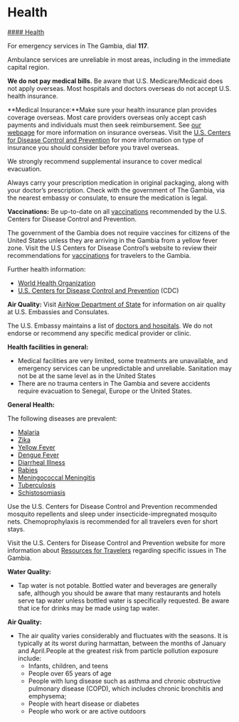 # Health

[#### Health](javascript:void(0); "Health")

For emergency services in The Gambia, dial **117**.

Ambulance services are unreliable in most areas, including in the immediate capital region.

**We do not pay medical bills.** Be aware that U.S. Medicare/Medicaid does not apply overseas. Most hospitals and doctors overseas do not accept U.S. health insurance.

**Medical Insurance:**Make sure your health insurance plan provides coverage overseas. Most care providers overseas only accept cash payments and individuals must then seek reimbursement. See [our webpage](https://travel.state.gov/content/travel/en/international-travel/before-you-go/your-health-abroad/Insurance_Coverage_Overseas.html) for more information on insurance overseas. Visit the [U.S. Centers for Disease Control and Prevention](https://wwwnc.cdc.gov/travel/destinations/list) for more information on type of insurance you should consider before you travel overseas.

We strongly recommend supplemental insurance to cover medical evacuation.

Always carry your prescription medication in original packaging, along with your doctor’s prescription. Check with the government of The Gambia, via the nearest embassy or consulate, to ensure the medication is legal.

**Vaccinations:** Be up-to-date on all [vaccinations](https://www.cdc.gov/vaccines/index.html) recommended by the U.S. Centers for Disease Control and Prevention.

The government of the Gambia does not require vaccines for citizens of the United States unless they are arriving in the Gambia from a yellow fever zone. Visit the U.S Centers for Disease Control’s website to review their recommendations for [vaccinations](https://wwwnc.cdc.gov/travel/destinations/list) for travelers to the Gambia.

Further health information:

* [World Health Organization](https://www.who.int/travel-advice)
* [U.S. Centers for Disease Control and Prevention](https://wwwnc.cdc.gov/travel/destinations/list) (CDC)

**Air Quality:** Visit [AirNow Department of State](https://www.airnow.gov/index.cfm?action=airnow.global_summary) for information on air quality at U.S. Embassies and Consulates.

The U.S. Embassy maintains a list of [doctors and hospitals](https://gm.usembassy.gov/medical-assistance/?_ga=2.144735985.491455371.1701436718-1976439081.1701436718). We do not endorse or recommend any specific medical provider or clinic.

**Health facilities in general:**

* Medical facilities are very limited, some treatments are unavailable, and emergency services can be unpredictable and unreliable. Sanitation may not be at the same level as in the United States
* There are no trauma centers in The Gambia and severe accidents require evacuation to Senegal, Europe or the United States.

**General Health:**

The following diseases are prevalent:

* [Malaria](https://wwwnc.cdc.gov/travel/yellowbook/2020/travel-related-infectious-diseases/malaria)
* [Zika](https://wwwnc.cdc.gov/travel/yellowbook/2020/travel-related-infectious-diseases/zika)
* [Yellow Fever](https://wwwnc.cdc.gov/travel/yellowbook/2020/travel-related-infectious-diseases/yellow-fever)
* [Dengue Fever](https://wwwnc.cdc.gov/travel/yellowbook/2020/travel-related-infectious-diseases/dengue)
* [Diarrheal Illness](https://wwwnc.cdc.gov/travel/yellowbook/2020/preparing-international-travelers/travelers-diarrhea)
* [Rabies](https://wwwnc.cdc.gov/travel/yellowbook/2020/travel-related-infectious-diseases/rabies)
* [Meningococcal Meningitis](https://wwwnc.cdc.gov/travel/yellowbook/2020/travel-related-infectious-diseases/meningococcal-disease)
* [Tuberculosis](https://wwwnc.cdc.gov/travel/yellowbook/2020/travel-related-infectious-diseases/tuberculosis)
* [Schistosomiasis](https://wwwnc.cdc.gov/travel/yellowbook/2020/travel-related-infectious-diseases/schistosomiasis)

Use the U.S. Centers for Disease Control and Prevention recommended mosquito repellents and sleep under insecticide-impregnated mosquito nets. Chemoprophylaxis is recommended for all travelers even for short stays.

Visit the U.S. Centers for Disease Control and Prevention website for more information about [Resources for Travelers](https://wwwnc.cdc.gov/travel/page/traveler-information-center) regarding specific issues in The Gambia.

**Water Quality:**

* Tap water is not potable. Bottled water and beverages are generally safe, although you should be aware that many restaurants and hotels serve tap water unless bottled water is specifically requested. Be aware that ice for drinks may be made using tap water.

**Air Quality:**

* The air quality varies considerably and fluctuates with the seasons. It is typically at its worst during harmattan, between the months of January and April.People at the greatest risk from particle pollution exposure include:
  + Infants, children, and teens
  + People over 65 years of age
  + People with lung disease such as asthma and chronic obstructive pulmonary disease (COPD), which includes chronic bronchitis and emphysema;
  + People with heart disease or diabetes
  + People who work or are active outdoors